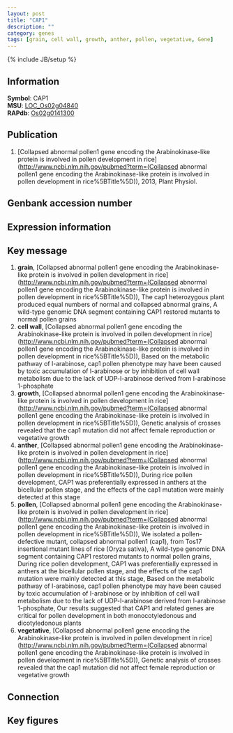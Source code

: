 ```yaml
---
layout: post
title: "CAP1"
description: ""
category: genes
tags: [grain, cell wall, growth, anther, pollen, vegetative, Gene]
---
```

{% include JB/setup %}

## Information
__Symbol__: CAP1  
__MSU__: [LOC_Os02g04840](http://rice.plantbiology.msu.edu/cgi-bin/ORF_infopage.cgi?orf=LOC_Os02g04840)  
__RAPdb__: [Os02g0141300](http://rapdb.dna.affrc.go.jp/viewer/gbrowse_details/irgsp1?name=Os02g0141300)  

## Publication
1. [Collapsed abnormal pollen1 gene encoding the Arabinokinase-like protein is involved in pollen development in rice](http://www.ncbi.nlm.nih.gov/pubmed?term=(Collapsed abnormal pollen1 gene encoding the Arabinokinase-like protein is involved in pollen development in rice%5BTitle%5D)), 2013, Plant Physiol.

## Genbank accession number

## Expression information

## Key message
1. __grain__, [Collapsed abnormal pollen1 gene encoding the Arabinokinase-like protein is involved in pollen development in rice](http://www.ncbi.nlm.nih.gov/pubmed?term=(Collapsed abnormal pollen1 gene encoding the Arabinokinase-like protein is involved in pollen development in rice%5BTitle%5D)),  The cap1 heterozygous plant produced equal numbers of normal and collapsed abnormal grains, A wild-type genomic DNA segment containing CAP1 restored mutants to normal pollen grains
2. __cell wall__, [Collapsed abnormal pollen1 gene encoding the Arabinokinase-like protein is involved in pollen development in rice](http://www.ncbi.nlm.nih.gov/pubmed?term=(Collapsed abnormal pollen1 gene encoding the Arabinokinase-like protein is involved in pollen development in rice%5BTitle%5D)),  Based on the metabolic pathway of l-arabinose, cap1 pollen phenotype may have been caused by toxic accumulation of l-arabinose or by inhibition of cell wall metabolism due to the lack of UDP-l-arabinose derived from l-arabinose 1-phosphate
3. __growth__, [Collapsed abnormal pollen1 gene encoding the Arabinokinase-like protein is involved in pollen development in rice](http://www.ncbi.nlm.nih.gov/pubmed?term=(Collapsed abnormal pollen1 gene encoding the Arabinokinase-like protein is involved in pollen development in rice%5BTitle%5D)),  Genetic analysis of crosses revealed that the cap1 mutation did not affect female reproduction or vegetative growth
4. __anther__, [Collapsed abnormal pollen1 gene encoding the Arabinokinase-like protein is involved in pollen development in rice](http://www.ncbi.nlm.nih.gov/pubmed?term=(Collapsed abnormal pollen1 gene encoding the Arabinokinase-like protein is involved in pollen development in rice%5BTitle%5D)),  During rice pollen development, CAP1 was preferentially expressed in anthers at the bicellular pollen stage, and the effects of the cap1 mutation were mainly detected at this stage
5. __pollen__, [Collapsed abnormal pollen1 gene encoding the Arabinokinase-like protein is involved in pollen development in rice](http://www.ncbi.nlm.nih.gov/pubmed?term=(Collapsed abnormal pollen1 gene encoding the Arabinokinase-like protein is involved in pollen development in rice%5BTitle%5D)), We isolated a pollen-defective mutant, collapsed abnormal pollen1 (cap1), from Tos17 insertional mutant lines of rice (Oryza sativa), A wild-type genomic DNA segment containing CAP1 restored mutants to normal pollen grains, During rice pollen development, CAP1 was preferentially expressed in anthers at the bicellular pollen stage, and the effects of the cap1 mutation were mainly detected at this stage, Based on the metabolic pathway of l-arabinose, cap1 pollen phenotype may have been caused by toxic accumulation of l-arabinose or by inhibition of cell wall metabolism due to the lack of UDP-l-arabinose derived from l-arabinose 1-phosphate, Our results suggested that CAP1 and related genes are critical for pollen development in both monocotyledonous and dicotyledonous plants
6. __vegetative__, [Collapsed abnormal pollen1 gene encoding the Arabinokinase-like protein is involved in pollen development in rice](http://www.ncbi.nlm.nih.gov/pubmed?term=(Collapsed abnormal pollen1 gene encoding the Arabinokinase-like protein is involved in pollen development in rice%5BTitle%5D)),  Genetic analysis of crosses revealed that the cap1 mutation did not affect female reproduction or vegetative growth

## Connection

## Key figures


